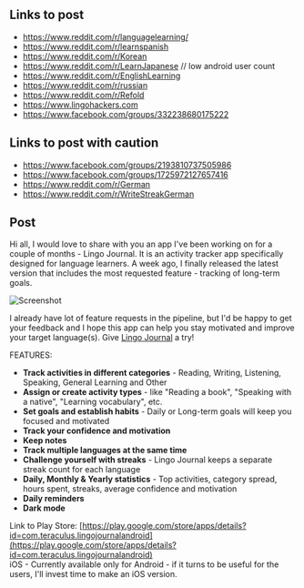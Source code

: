## Links to post
* https://www.reddit.com/r/languagelearning/
* https://www.reddit.com/r/learnspanish
* https://www.reddit.com/r/Korean
* https://www.reddit.com/r/LearnJapanese // low android user count
* https://www.reddit.com/r/EnglishLearning
* https://www.reddit.com/r/russian
* https://www.reddit.com/r/Refold
* https://www.lingohackers.com
* https://www.facebook.com/groups/332238680175222

## Links to post with caution
* https://www.facebook.com/groups/2193810737505986
* https://www.facebook.com/groups/1725972127657416
* https://www.reddit.com/r/German
* https://www.reddit.com/r/WriteStreakGerman


## Post
Hi all, I would love to share with you an app I've been working on for a couple of months - Lingo Journal. It is an activity tracker app specifically designed for language learners. A week ago, I finally released the latest version that includes the most requested feature - tracking of long-term goals.

![Screenshot](https://link)

I already have lot of feature requests in the pipeline, but I'd be happy to get your feedback and I hope this app can help you stay motivated and improve your target language(s). Give [Lingo Journal](https://play.google.com/store/apps/details?id=com.teraculus.lingojournalandroid) a try!

FEATURES:

* **Track activities in different categories** \- Reading, Writing, Listening, Speaking, General Learning and Other
* **Assign or create activity types** \- like "Reading a book", "Speaking with a native", "Learning vocabulary", etc.
* **Set goals and establish habits** \- Daily or Long-term goals will keep you focused and motivated
* **Track your confidence and motivation**
* **Keep notes**
* **Track multiple languages at the same time**
* **Challenge yourself with streaks** \- Lingo Journal keeps a separate streak count for each language
* **Daily, Monthly & Yearly statistics** \- Top activities, category spread, hours spent, streaks, average confidence and motivation
* **Daily reminders**
* **Dark mode** 

Link to Play Store: [https://play.google.com/store/apps/details?id=com.teraculus.lingojournalandroid](https://play.google.com/store/apps/details?id=com.teraculus.lingojournalandroid)  
iOS - Currently available only for Android - if it turns to be useful for the users, I'll invest time to make an iOS version.